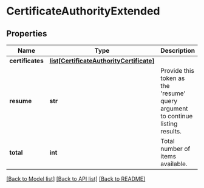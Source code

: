 # CertificateAuthorityExtended

## Properties
Name | Type | Description | Notes
------------ | ------------- | ------------- | -------------
**certificates** | [**list[CertificateAuthorityCertificate]**](CertificateAuthorityCertificate.md) |  | [optional] 
**resume** | **str** | Provide this token as the &#39;resume&#39; query argument to continue listing results. | [optional] 
**total** | **int** | Total number of items available. | [optional] 

[[Back to Model list]](../README.md#documentation-for-models) [[Back to API list]](../README.md#documentation-for-api-endpoints) [[Back to README]](../README.md)


